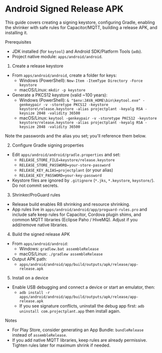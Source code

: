 Android Signed Release APK
====================================================

This guide covers creating a signing keystore, configuring Gradle, enabling the shrinker with safe rules for Capacitor/MQTT, building a release APK, and installing it.

Prerequisites
- JDK installed (for `keytool`) and Android SDK/Platform Tools (`adb`).
- Project native module: `apps/android/android`.

1) Create a release keystore
- From `apps/android/android`, create a folder for keys:
  - Windows (PowerShell): `New-Item -ItemType Directory -Force keystore`
  - macOS/Linux: `mkdir -p keystore`
- Generate a PKCS12 keystore (valid ~100 years):
  - Windows (PowerShell):
    `& "$env:JAVA_HOME\bin\keytool.exe" -genkeypair -v -storetype PKCS12 -keystore keystore\release.keystore -alias projectplant -keyalg RSA -keysize 2048 -validity 36500`
  - macOS/Linux:
    `keytool -genkeypair -v -storetype PKCS12 -keystore keystore/release.keystore -alias projectplant -keyalg RSA -keysize 2048 -validity 36500`

Note the passwords and the alias you set; you'll reference them below.

2) Configure Gradle signing properties
- Edit `apps/android/android/gradle.properties` and set:
  - `RELEASE_STORE_FILE=keystore/release.keystore`
  - `RELEASE_STORE_PASSWORD=your-store-password`
  - `RELEASE_KEY_ALIAS=projectplant` (or your alias)
  - `RELEASE_KEY_PASSWORD=your-key-password`
- Keystore files are ignored by `.gitignore` (`*.jks`, `*.keystore`, `keystore/`). Do not commit secrets.

3) Shrinker/ProGuard rules
- Release build enables R8 shrinking and resource shrinking.
- App rules live in `apps/android/android/app/proguard-rules.pro` and include safe keep rules for Capacitor, Cordova plugin shims, and common MQTT libraries (Eclipse Paho / HiveMQ). Adjust if you add/remove native libraries.

4) Build the signed release APK
- From `apps/android/android`:
  - Windows: `gradlew.bat assembleRelease`
  - macOS/Linux: `./gradlew assembleRelease`
- Output APK path:
  - `apps/android/android/app/build/outputs/apk/release/app-release.apk`

5) Install on a device
- Enable USB debugging and connect a device or start an emulator, then:
  - `adb install -r apps/android/android/app/build/outputs/apk/release/app-release.apk`
  - If you see signature conflicts, uninstall the debug app first: `adb uninstall com.projectplant.app` then install again.

Notes
- For Play Store, consider generating an App Bundle: `bundleRelease` instead of `assembleRelease`.
- If you add native MQTT libraries, keep rules are already permissive. Tighten rules later for maximum shrink if needed.

